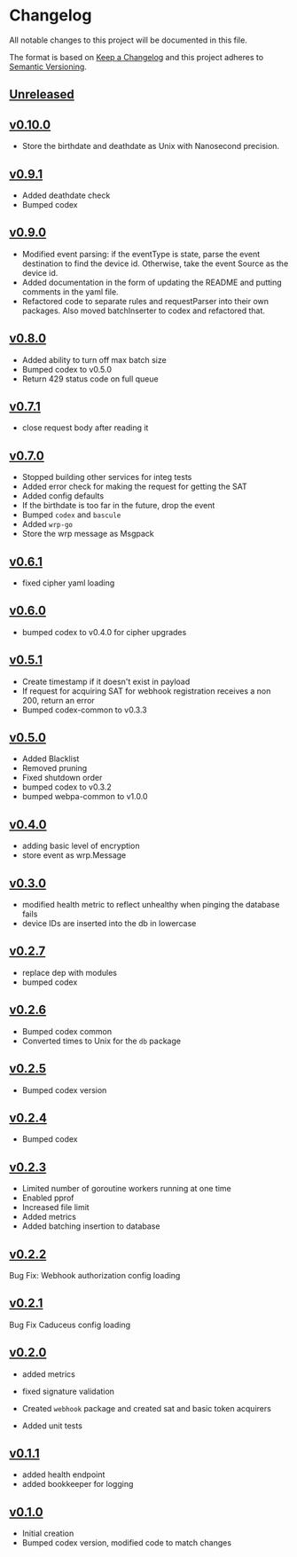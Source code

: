 # Changelog
All notable changes to this project will be documented in this file.

The format is based on [Keep a Changelog](http://keepachangelog.com/en/1.0.0/)
and this project adheres to [Semantic Versioning](http://semver.org/spec/v2.0.0.html).

## [Unreleased]

## [v0.10.0]
- Store the birthdate and deathdate as Unix with Nanosecond precision.



## [v0.9.1]
- Added deathdate check
- Bumped codex



## [v0.9.0]
- Modified event parsing: if the eventType is state, parse the event 
  destination to find the device id.  Otherwise, take the event Source as the 
  device id.
- Added documentation in the form of updating the README and putting comments 
  in the yaml file.
- Refactored code to separate rules and requestParser into their own packages. 
  Also moved batchInserter to codex and refactored that.


## [v0.8.0]
- Added ability to turn off max batch size
- Bumped codex to v0.5.0
- Return 429 status code on full queue



## [v0.7.1]
 - close request body after reading it



## [v0.7.0]
 - Stopped building other services for integ tests
 - Added error check for making the request for getting the SAT
 - Added config defaults
 - If the birthdate is too far in the future, drop the event
 - Bumped `codex` and `bascule`
 - Added `wrp-go`
 - Store the wrp message as Msgpack



## [v0.6.1]
- fixed cipher yaml loading



## [v0.6.0]
- bumped codex to v0.4.0 for cipher upgrades



## [v0.5.1]
 - Create timestamp if it doesn't exist in payload
 - If request for acquiring SAT for webhook registration receives a non 200, return an error
 - Bumped codex-common to v0.3.3



## [v0.5.0]
- Added Blacklist
- Removed pruning
- Fixed shutdown order
- bumped codex to v0.3.2
- bumped webpa-common to v1.0.0


## [v0.4.0]
- adding basic level of encryption
- store event as wrp.Message



## [v0.3.0]
 - modified health metric to reflect unhealthy when pinging the database fails
 - device IDs are inserted into the db in lowercase



## [v0.2.7]
- replace dep with modules
- bumped codex




## [v0.2.6]
 - Bumped codex common
 - Converted times to Unix for the `db` package



## [v0.2.5]
 - Bumped codex version



## [v0.2.4]
 - Bumped codex



## [v0.2.3]
 - Limited number of goroutine workers running at one time
 - Enabled pprof
 - Increased file limit
 - Added metrics
 - Added batching insertion to database


## [v0.2.2]
Bug Fix: Webhook authorization config loading



## [v0.2.1]
Bug Fix Caduceus config loading




## [v0.2.0]
- added metrics
- fixed signature validation
- Created `webhook` package and created sat and basic token acquirers

- Added unit tests

## [v0.1.1]
- added health endpoint
- added bookkeeper for logging

## [v0.1.0]
- Initial creation
- Bumped codex version, modified code to match changes

[Unreleased]: https://github.com/xmidt-org/svalinn/compare/v0.10.0...HEAD
[v0.10.0]: https://github.com/xmidt-org/svalinn/compare/v0.9.1...v0.10.0
[v0.9.1]: https://github.com/xmidt-org/svalinn/compare/v0.9.0...v0.9.1
[v0.9.0]: https://github.com/xmidt-org/svalinn/compare/v0.8.0...v0.9.0
[v0.8.0]: https://github.com/xmidt-org/svalinn/compare/v0.7.1...v0.8.0
[v0.7.1]: https://github.com/xmidt-org/svalinn/compare/v0.7.0...v0.7.1
[v0.7.0]: https://github.com/xmidt-org/svalinn/compare/v0.6.1...v0.7.0
[v0.6.1]: https://github.com/xmidt-org/svalinn/compare/v0.6.0...v0.6.1
[v0.6.0]: https://github.com/xmidt-org/svalinn/compare/v0.5.1...v0.6.0
[v0.5.1]: https://github.com/xmidt-org/svalinn/compare/v0.5.0...v0.5.1
[v0.5.0]: https://github.com/xmidt-org/svalinn/compare/v0.4.0...v0.5.0
[v0.4.0]: https://github.com/xmidt-org/svalinn/compare/v0.3.0...v0.4.0
[v0.3.0]: https://github.com/xmidt-org/svalinn/compare/v0.2.7...v0.3.0
[v0.2.7]: https://github.com/xmidt-org/svalinn/compare/v0.2.6...v0.2.7
[v0.2.6]: https://github.com/xmidt-org/svalinn/compare/v0.2.5...v0.2.6
[v0.2.5]: https://github.com/xmidt-org/svalinn/compare/v0.2.4...v0.2.5
[v0.2.4]: https://github.com/xmidt-org/svalinn/compare/v0.2.3...v0.2.4
[v0.2.3]: https://github.com/xmidt-org/svalinn/compare/v0.2.2...v0.2.3
[v0.2.2]: https://github.com/xmidt-org/svalinn/compare/v0.2.1...v0.2.2
[v0.2.1]: https://github.com/xmidt-org/svalinn/compare/v0.2.0...v0.2.1
[v0.2.0]: https://github.com/xmidt-org/svalinn/compare/v0.1.1...v0.2.0
[v0.1.1]: https://github.com/xmidt-org/svalinn/compare/v0.1.0...v0.1.1
[v0.1.0]: https://github.com/xmidt-org/svalinn/compare/0.0.0...v0.1.0
